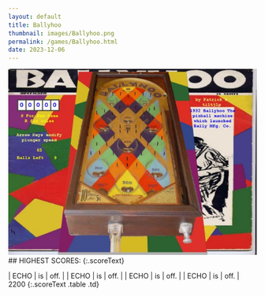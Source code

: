 ```yaml
---
layout: default
title: Ballyhoo
thumbnail: images/Ballyhoo.png
permalink: /games/Ballyhoo.html
date: 2023-12-06
---
```


<img src="../images/Ballyhoo.png" class="gameThumbnail img-fluid mx-auto align-middle">
## HIGHEST SCORES:
{:.scoreText}

| ECHO | is | off. | 
| ECHO | is | off. | 
| ECHO | is | off. | 
| ECHO | is | off. | 
2200 
{:.scoreText .table .td}
